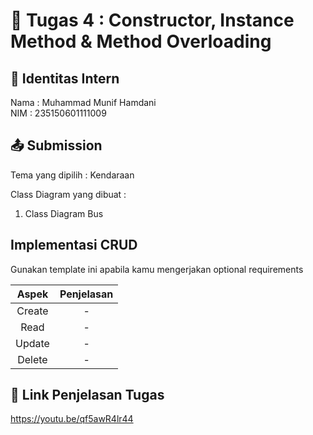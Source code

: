 # 📁 Tugas 4 : Constructor, Instance Method & Method Overloading

## 👤 Identitas Intern
Nama : Muhammad Munif Hamdani             
NIM  : 235150601111009

## 📤 Submission

Tema yang dipilih : Kendaraan

Class Diagram yang dibuat : 
1. Class Diagram Bus

## Implementasi CRUD

Gunakan template ini apabila kamu mengerjakan optional requirements

| Aspek | Penjelasan    |     
| :---:   | :---: | 
| Create | -   | 
| Read | -   | 
| Update | -   | 
| Delete | -   | 



## 🔗 Link Penjelasan Tugas

https://youtu.be/qf5awR4lr44
